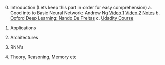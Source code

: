 0. Introduction (Lets keep this part in order for easy comprehension)
   a. Good into to Basic Neural Network: Andrew Ng [Video 1](https://web.stanford.edu/class/cs294a/video1.html) [Video 2](https://web.stanford.edu/class/cs294a/videor2.html) [Notes](https://web.stanford.edu/class/cs294a/handouts.html)
   b. [Oxford Deep Learning: Nando De Freitas](https://www.youtube.com/watch?v=PlhFWT7vAEw)
   c. [Udadity Course](https://www.udacity.com/course/deep-learning--ud730)


1. Applications




2. Architectures




3. RNN's



4. Theory, Reasoning, Memory etc
